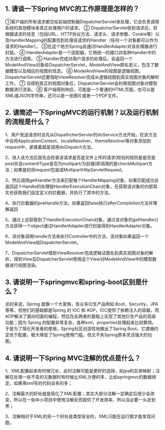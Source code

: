 ## 1. 请谈一下Spring MVC的工作原理是怎样的？ 

①客户端的所有请求都交给前端控制器DispatcherServlet来处理，它会负责调用系统的其他模块来真正处理用户的请求。
② DispatcherServlet收到请求后，将根据请求的信息（包括URL、HTTP协议方法、请求头、请求参数、Cookie等）以及HandlerMapping的配置找到处理该请求的Handler（任何一个对象都可以作为请求的Handler）。
③在这个地方Spring会通过HandlerAdapter对该处理器进行封装。
④ HandlerAdapter是一个适配器，它用统一的接口对各种Handler中的方法进行调用。
⑤ Handler完成对用户请求的处理后，会返回一个ModelAndView对象给DispatcherServlet，ModelAndView顾名思义，包含了数据模型以及相应的视图的信息。
⑥ ModelAndView的视图是逻辑视图，DispatcherServlet还要借助ViewResolver完成从逻辑视图到真实视图对象的解析工作。
⑦ 当得到真正的视图对象后，DispatcherServlet会利用视图对象对模型数据进行渲染。
⑧ 客户端得到响应，可能是一个普通的HTML页面，也可以是XML或JSON字符串，还可以是一张图片或者一个PDF文件。



## 2. 请简述一下SpringMVC的运行机制？以及运行机制的流程是什么？

1、用户发送请求时会先从DispathcherServler的doService方法开始，在该方法中会将ApplicationContext、localeResolver、themeResolver等对象添加到request中，紧接着就是调用doDispatch方法。

2、进入该方法后首先会检查该请求是否是文件上传的请求(校验的规则是是否是post并且contenttType是否为multipart/为前缀)即调用的是checkMultipart方法；如果是的将request包装成MultipartHttpServletRequest。

3、然后调用getHandler方法来匹配每个HandlerMapping对象，如果匹配成功会返回这个Handle的处理链HandlerExecutionChain对象，在获取该对象的内部其实也获取我们自定定义的拦截器，并执行了其中的方法。

4、执行拦截器的preHandle方法，如果返回false执行afterCompletion方法并理解返回

5、通过上述获取到了HandlerExecutionChain对象，通过该对象的getHandler()方法获得一个object通过HandlerAdapter进行封装得到HandlerAdapter对象。

6、该对象调用handle方法来执行Controller中的方法，该对象如果返回一个ModelAndView给DispatcherServlet。

7、DispatcherServlet借助ViewResolver完成逻辑试图名到真实视图对象的解析，得到View后DispatcherServlet使用这个View对ModelAndView中的模型数据进行视图渲染。



## 3. 请说明一下springmvc和spring-boot区别是什么？

总的来说，Spring 就像一个大家族，有众多衍生产品例如 Boot，Security，JPA等等。但他们的基础都是Spring 的 IOC 和 AOP，IOC提供了依赖注入的容器，而AOP解决了面向切面的编程，然后在此两者的基础上实现了其他衍生产品的高级功能；因为 Spring 的配置非常复杂，各种xml，properties处理起来比较繁琐。于是为了简化开发者的使用，Spring社区创造性地推出了Spring Boot，它遵循约定优于配置，极大降低了Spring使用门槛，但又不失Spring原本灵活强大的功能。



## 4. 请说明一下Spring MVC注解的优点是什么？

1、XML配置起来有时候冗长，此时注解可能是更好的选择，如jpa的实体映射；注解在处理一些不变的元数据时有时候比XML方便的多，比如springmvc的数据绑定，如果用xml写的代码会多的多；

2、注解最大的好处就是简化了XML配置；其实大部分注解一定确定后很少会改变，所以在一些中小项目中使用注解反而提供了开发效率，所以没必要一头走到黑；

3、注解相对于XML的另一个好处是类型安全的，XML只能在运行期才能发现问题。